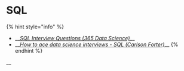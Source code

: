 # SQL

{% hint style="info" %}
* \_\_[_SQL Interview Questions \(365 Data Science\)_](https://365datascience.com/sql-interview-questions/)\_\_
* \_\_[_How to ace data science interviews - SQL \(Carlson Forter\)_](https://towardsdatascience.com/how-to-ace-data-science-interviews-sql-b71de212e433)\_\_
{% endhint %}

\_\_

